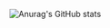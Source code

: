 ![Anurag's GitHub stats](https://github-readme-stats.vercel.app/api?username=en44no&hide=contribs,prs,issues)

